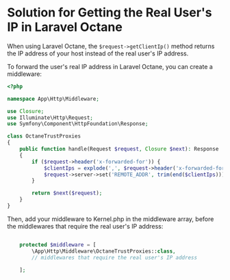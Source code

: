 # Solution for Getting the Real User's IP in Laravel Octane

When using Laravel Octane, the `$request->getClientIp()` method returns the IP address of your host instead of the real user's IP address.

To forward the user's real IP address in Laravel Octane, you can create a middleware:
```php
<?php

namespace App\Http\Middleware;

use Closure;
use Illuminate\Http\Request;
use Symfony\Component\HttpFoundation\Response;

class OctaneTrustProxies
{
    public function handle(Request $request, Closure $next): Response
    {
        if ($request->header('x-forwarded-for')) {
            $clientIps = explode(',', $request->header('x-forwarded-for'));
            $request->server->set('REMOTE_ADDR', trim(end($clientIps)));
        }

        return $next($request);
    }
}
```

Then, add your middleware to Kernel.php in the middleware array, before the middlewares that require the real user's IP address:
```php

    protected $middleware = [
        \App\Http\Middleware\OctaneTrustProxies::class,
        // middlewares that require the real user's IP address

    ];
```


